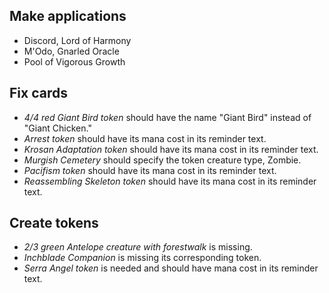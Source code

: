 ## Make applications

- Discord, Lord of Harmony
- M'Odo, Gnarled Oracle
- Pool of Vigorous Growth

## Fix cards

- _4/4 red Giant Bird token_ should have the name "Giant Bird" instead of
  "Giant Chicken."
- _Arrest token_ should have its mana cost in its reminder text.
- _Krosan Adaptation token_ should have its mana cost in its reminder text.
- _Murgish Cemetery_ should specify the token creature type, Zombie.
- _Pacifism token_ should have its mana cost in its reminder text.
- _Reassembling Skeleton token_ should have its mana cost in its reminder text.

## Create tokens

- _2/3 green Antelope creature with forestwalk_ is missing.
- _Inchblade Companion_ is missing its corresponding token.
- _Serra Angel token_ is needed and should have mana cost in its reminder text.
